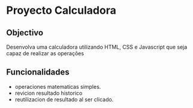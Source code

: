 # Proyecto Calculadora
## Objectivo
Desenvolva uma calculadora utilizando HTML, CSS e Javascript que seja capaz de realizar as operações
## Funcionalidades

- operaciones matematicas simples.
- revicion resultado historico
- reutilizacion de resultado al ser clicado.
